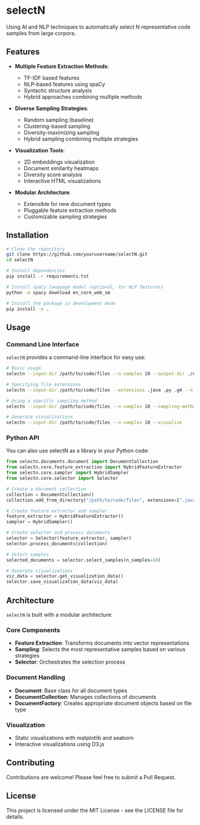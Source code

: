 # selectN

Using AI and NLP techniques to automatically select N representative code samples from large corpora.

## Features

- **Multiple Feature Extraction Methods**:
  - TF-IDF based features
  - NLP-based features using spaCy
  - Syntactic structure analysis
  - Hybrid approaches combining multiple methods

- **Diverse Sampling Strategies**:
  - Random sampling (baseline)
  - Clustering-based sampling
  - Diversity-maximizing sampling
  - Hybrid sampling combining multiple strategies

- **Visualization Tools**:
  - 2D embeddings visualization
  - Document similarity heatmaps
  - Diversity score analysis
  - Interactive HTML visualizations

- **Modular Architecture**:
  - Extensible for new document types
  - Pluggable feature extraction methods
  - Customizable sampling strategies

## Installation

```bash
# Clone the repository
git clone https://github.com/yourusername/selectN.git
cd selectN

# Install dependencies
pip install -r requirements.txt

# Install spaCy language model (optional, for NLP features)
python -m spacy download en_core_web_sm

# Install the package in development mode
pip install -e .
```

## Usage

### Command Line Interface

`selectN` provides a command-line interface for easy use:

```bash
# Basic usage
selectn --input-dir /path/to/code/files --n-samples 10 --output-dir ./output

# Specifying file extensions
selectn --input-dir /path/to/code/files --extensions .java .py .g4 --n-samples 10

# Using a specific sampling method
selectn --input-dir /path/to/code/files --n-samples 10 --sampling-method diversity

# Generate visualizations
selectn --input-dir /path/to/code/files --n-samples 10 --visualize
```

### Python API

You can also use selectN as a library in your Python code:

```python
from selectn.documents.document import DocumentCollection
from selectn.core.feature_extraction import HybridFeatureExtractor
from selectn.core.sampler import HybridSampler
from selectn.core.selector import Selector

# Create a document collection
collection = DocumentCollection()
collection.add_from_directory("/path/to/code/files", extensions=[".java", ".py"])

# Create feature extractor and sampler
feature_extractor = HybridFeatureExtractor()
sampler = HybridSampler()

# Create selector and process documents
selector = Selector(feature_extractor, sampler)
selector.process_documents(collection)

# Select samples
selected_documents = selector.select_samples(n_samples=10)

# Generate visualizations
viz_data = selector.get_visualization_data()
selector.save_visualization_data(viz_data)
```

## Architecture

`selectN` is built with a modular architecture:

### Core Components

- **Feature Extraction**: Transforms documents into vector representations
- **Sampling**: Selects the most representative samples based on various strategies
- **Selector**: Orchestrates the selection process

### Document Handling

- **Document**: Base class for all document types
- **DocumentCollection**: Manages collections of documents
- **DocumentFactory**: Creates appropriate document objects based on file type

### Visualization

- Static visualizations with matplotlib and seaborn
- Interactive visualizations using D3.js

## Contributing

Contributions are welcome! Please feel free to submit a Pull Request.

## License

This project is licensed under the MIT License - see the LICENSE file for details.
